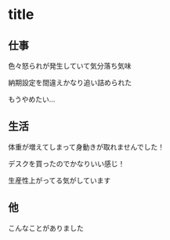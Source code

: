 # title
## 仕事

色々怒られが発生していて気分落ち気味

納期設定を間違えかなり追い詰められた

もうやめたい…

## 生活

体重が増えてしまって身動きが取れませんでした！

デスクを買ったのでかなりいい感じ！

生産性上がってる気がしています

## 他

こんなことがありました

